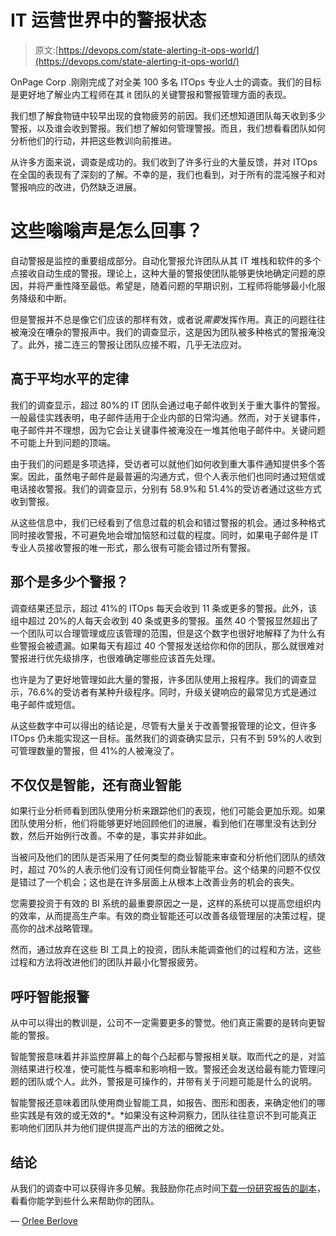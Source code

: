 # IT 运营世界中的警报状态

> 原文:[https://devops.com/state-alerting-it-ops-world/](https://devops.com/state-alerting-it-ops-world/)

OnPage Corp .刚刚完成了对全美 100 多名 ITOps 专业人士的调查。我们的目标是更好地了解业内工程师在其 it 团队的关键警报和警报管理方面的表现。

我们想了解食物链中较早出现的食物疲劳的前因。我们还想知道团队每天收到多少警报，以及谁会收到警报。我们想了解如何管理警报。而且，我们想看看团队如何分析他们的行动，并把这些教训向前推进。

从许多方面来说，调查是成功的。我们收到了许多行业的大量反馈，并对 ITOps 在全国的表现有了深刻的了解。不幸的是，我们也看到，对于所有的混沌猴子和对警报响应的改进，仍然缺乏进展。

# 这些嗡嗡声是怎么回事？

自动警报是监控的重要组成部分。自动化警报允许团队从其 IT 堆栈和软件的多个点接收自动生成的警报。理论上，这种大量的警报使团队能够更快地确定问题的原因，并将严重性降至最低。希望是，随着问题的早期识别，工程师将能够最小化服务降级和中断。

但是警报并不总是像它们应该的那样有效，或者说*需要*发挥作用。真正的问题往往被淹没在嘈杂的警报声中。我们的调查显示，这是因为团队被多种格式的警报淹没了。此外，接二连三的警报让团队应接不暇，几乎无法应对。

## **高于平均水平的定律**

我们的调查显示，超过 80%的 IT 团队会通过电子邮件收到关于重大事件的警报。一般最佳实践表明，电子邮件适用于企业内部的日常沟通。然而，对于关键事件，电子邮件并不理想，因为它会让关键事件被淹没在一堆其他电子邮件中。关键问题不可能上升到问题的顶端。

由于我们的问题是多项选择，受访者可以就他们如何收到重大事件通知提供多个答案。因此，虽然电子邮件是最普遍的沟通方式，但个人表示他们也同时通过短信或电话接收警报。我们的调查显示，分别有 58.9%和 51.4%的受访者通过这些方式收到警报。

从这些信息中，我们已经看到了信息过载的机会和错过警报的机会。通过多种格式同时接收警报，不可避免地会增加恼怒和过载的程度。同时，如果电子邮件是 IT 专业人员接收警报的唯一形式，那么很有可能会错过所有警报。

## **那个**是多少个警报？

调查结果还显示，超过 41%的 ITOps 每天会收到 11 条或更多的警报。此外，该组中超过 20%的人每天会收到 40 条或更多的警报。虽然 40 个警报显然超出了一个团队可以合理管理或应该管理的范围，但是这个数字也很好地解释了为什么有些警报会被遗漏。如果每天有超过 40 个警报发送给你和你的团队，那么就很难对警报进行优先级排序，也很难确定哪些应该首先处理。

也许是为了更好地管理如此大量的警报，许多团队使用上报程序。我们的调查显示，76.6%的受访者有某种升级程序。同时，升级关键响应的最常见方式是通过电子邮件或短信。

从这些数字中可以得出的结论是，尽管有大量关于改善警报管理的论文，但许多 ITOps 仍未能实现这一目标。虽然我们的调查确实显示，只有不到 59%的人收到可管理数量的警报，但 41%的人被淹没了。

## **不仅仅是智能，还有商业智能**

如果行业分析师看到团队使用分析来跟踪他们的表现，他们可能会更加乐观。如果团队使用分析，他们将能够更好地回顾他们的进展，看到他们在哪里没有达到分数，然后开始例行改善。不幸的是，事实并非如此。

当被问及他们的团队是否采用了任何类型的商业智能来审查和分析他们团队的绩效时，超过 70%的人表示他们没有订阅任何商业智能平台。这个结果的问题不仅仅是错过了一个机会；这也是在许多层面上从根本上改善业务的机会的丧失。

您需要投资于有效的 BI 系统的最重要原因之一是，这样的系统可以提高您组织内的效率，从而提高生产率。有效的商业智能还可以改善各级管理层的决策过程，提高你的战术战略管理。

然而，通过放弃在这些 BI 工具上的投资，团队未能调查他们的过程和方法，这些过程和方法将改进他们的团队并最小化警报疲劳。

## **呼吁智能报警**

从中可以得出的教训是，公司不一定需要更多的警觉。他们真正需要的是转向更智能的警报。

智能警报意味着并非监控屏幕上的每个凸起都与警报相关联。取而代之的是，对监测结果进行校准，使可能性与概率和影响相一致。警报还会发送给最有能力管理问题的团队或个人。此外，警报是可操作的，并带有关于问题可能是什么的说明。

智能警报还意味着团队使用商业智能工具，如报告、图形和图表，来确定他们的哪些实践是有效的或无效的*。*如果没有这种洞察力，团队往往意识不到可能真正影响他们团队并为他们提供提高产出的方法的细微之处。

## **结论**

从我们的调查中可以获得许多见解。我鼓励你花点时间[下载一份研究报告的副本](https://www.onpage.com/the-state-of-it-operations-ebook/)，看看你能学到些什么来帮助你的团队。

— [Orlee Berlove](https://devops.com/author/orelee-berlove/)